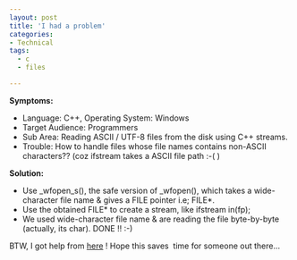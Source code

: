 ```yaml
---
layout: post
title: 'I had a problem'
categories:
- Technical
tags:
  - c
  - files

---
```


<strong>Symptoms: </strong>
<ul>
	<li>Language: C++, Operating System: Windows</li>
	<li>Target Audience: Programmers</li>
	<li>Sub Area: Reading ASCII / UTF-8 files from the disk using C++ streams.</li>
	<li>Trouble: How to handle files whose file names contains non-ASCII characters?? (coz ifstream takes a ASCII file path :-( )</li>
</ul>
<strong>Solution:</strong>
<ul>
	<li>Use _wfopen_s(), the safe version of _wfopen(), which takes a wide-character file name &amp; gives a FILE pointer i.e; FILE*.</li>
	<li>Use the obtained FILE* to create a stream, like ifstream in(fp);</li>
	<li>We used wide-character file name &amp; are reading the file byte-by-byte (actually, its char). DONE !! :-)</li>
</ul>
BTW, I got help from <a href="http://bytes.com/topic/net/answers/264598-iostream-question-how-open-unicode-file-name">here</a> ! Hope this saves  time for someone out there...
